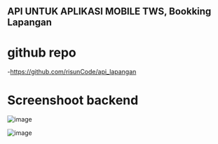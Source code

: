 ## API UNTUK APLIKASI MOBILE TWS, Bookking Lapangan
# github repo 
-https://github.com/risunCode/api_lapangan 

# Screenshoot backend

![image](https://github.com/user-attachments/assets/cfc225a5-2c83-4e69-a5bd-1368dfc0e3b8)

![image](https://github.com/user-attachments/assets/95fabb6a-2099-46d8-8c35-f15787085da9)
